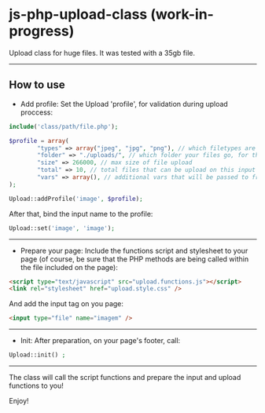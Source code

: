 # js-php-upload-class (work-in-progress)

Upload class for huge files. It was tested with a 35gb file.

---

## How to use

- Add profile: 
  Set the Upload 'profile', for validation during upload proccess:

```php
include('class/path/file.php');

$profile = array(
        "types" => array("jpeg", "jpg", "png"), // which filetypes are accepted
        "folder" => "./uploads/", // which folder your files go, for this specific profile, on your local server
        "size" => 266000, // max size of file upload
        "total" => 10, // total files that can be upload on this input
        "vars" => array(), // additional vars that will be passed to frontend and backend
);

Upload::addProfile('image', $profile);
```

After that, bind the input name to the profile:

```php
Upload::set('image', 'image');
```

---

- Prepare your page: 
  Include the functions script and stylesheet to your page (of course, be sure that the PHP methods are being called within the file included on the page):

```html
<script type="text/javascript" src="upload.functions.js"></script>
<link rel="stylesheet" href="upload.style.css" />
```

And add the input tag on you page:

```html
<input type="file" name="imagem" />
```

---

- Init: 
  After preparation, on your page's footer, call:

```php
Upload::init() ;
```

---

The class will call the script functions and prepare the input and upload functions to you!

Enjoy!
